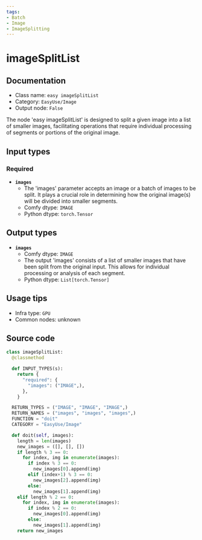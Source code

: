 ```yaml
---
tags:
- Batch
- Image
- ImageSplitting
---
```


# imageSplitList
## Documentation
- Class name: `easy imageSplitList`
- Category: `EasyUse/Image`
- Output node: `False`

The node 'easy imageSplitList' is designed to split a given image into a list of smaller images, facilitating operations that require individual processing of segments or portions of the original image.
## Input types
### Required
- **`images`**
    - The 'images' parameter accepts an image or a batch of images to be split. It plays a crucial role in determining how the original image(s) will be divided into smaller segments.
    - Comfy dtype: `IMAGE`
    - Python dtype: `torch.Tensor`
## Output types
- **`images`**
    - Comfy dtype: `IMAGE`
    - The output 'images' consists of a list of smaller images that have been split from the original input. This allows for individual processing or analysis of each segment.
    - Python dtype: `List[torch.Tensor]`
## Usage tips
- Infra type: `GPU`
- Common nodes: unknown


## Source code
```python
class imageSplitList:
  @classmethod

  def INPUT_TYPES(s):
    return {
      "required": {
        "images": ("IMAGE",),
      },
    }

  RETURN_TYPES = ("IMAGE", "IMAGE", "IMAGE",)
  RETURN_NAMES = ("images", "images", "images",)
  FUNCTION = "doit"
  CATEGORY = "EasyUse/Image"

  def doit(self, images):
    length = len(images)
    new_images = ([], [], [])
    if length % 3 == 0:
      for index, img in enumerate(images):
        if index % 3 == 0:
          new_images[0].append(img)
        elif (index+1) % 3 == 0:
          new_images[2].append(img)
        else:
          new_images[1].append(img)
    elif length % 2 == 0:
      for index, img in enumerate(images):
        if index % 2 == 0:
          new_images[0].append(img)
        else:
          new_images[1].append(img)
    return new_images

```

